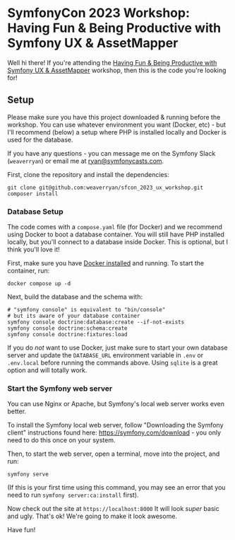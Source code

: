 # SymfonyCon 2023 Workshop: Having Fun & Being Productive with Symfony UX & AssetMapper

Well hi there! If you're attending the
[Having Fun & Being Productive with Symfony UX & AssetMapper](https://live.symfony.com/2023-brussels-con/workshop/having-fun-and-being-productive-with-symfony-ux-and-assetmapper)
workshop, then this is the code you're looking for!

## Setup

Please make sure you have this project downloaded & running before the workshop.
You can use whatever environment you want (Docker, etc) - but I'll recommend
(below) a setup where PHP is installed locally and Docker is used for the
database.

If you have any questions - you can message me on the Symfony Slack (`weaverryan`)
or email me at ryan@symfonycasts.com.

First, clone the repository and install the dependencies:

```
git clone git@github.com:weaverryan/sfcon_2023_ux_workshop.git
composer install
```

### Database Setup

The code comes with a `compose.yaml` file (for Docker) and we recommend using
Docker to boot a database container. You will still have PHP installed
locally, but you'll connect to a database inside Docker. This is optional,
but I think you'll love it!

First, make sure you have [Docker installed](https://docs.docker.com/get-docker/)
and running. To start the container, run:

```
docker compose up -d
```

Next, build the database and the schema with:

```
# "symfony console" is equivalent to "bin/console"
# but its aware of your database container
symfony console doctrine:database:create --if-not-exists
symfony console doctrine:schema:create
symfony console doctrine:fixtures:load
```

If you do *not* want to use Docker, just make sure to start your own
database server and update the `DATABASE_URL` environment variable in
`.env` or `.env.local` before running the commands above. Using `sqlite`
is a great option and will totally work.

### Start the Symfony web server

You can use Nginx or Apache, but Symfony's local web server
works even better.

To install the Symfony local web server, follow
"Downloading the Symfony client" instructions found
here: https://symfony.com/download - you only need to do this
once on your system.

Then, to start the web server, open a terminal, move into the
project, and run:

```
symfony serve
```

(If this is your first time using this command, you may see an
error that you need to run `symfony server:ca:install` first).

Now check out the site at `https://localhost:8000` It will look *super* basic
and ugly. That's ok! We're going to make it look awesome.

Have fun!
